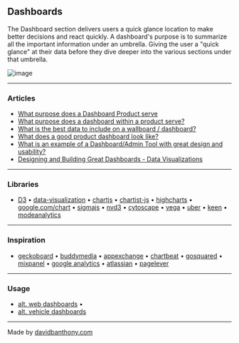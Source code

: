 ## Dashboards

The Dashboard section delivers users a quick glance location to make better decisions and react quickly. A dashboard's purpose is to summarize all the important information under an umbrella. Giving the user a "quick glance" at their data before they dive deeper into the various sections under that umbrella.

![image](https://cpdocs3.netlify.app/images/DXM/Dashboard/Optimization-Dashboard.jpg)

---

### Articles
- [What purpose does a Dashboard Product serve](http://www.quora.com/User-Interfaces/What-purpose-does-a-Dashboard-within-a-Product-serve)
- [What purpose does a dashboard within a product serve?](https://www.quora.com/User-Interfaces/What-purpose-does-a-dashboard-within-a-product-serve)
- [What is the best data to include on a wallboard / dashboard?](http://www.quora.com/What-is-the-best-data-to-include-on-a-wallboard-dashboard)
- [What does a good product dashboard look like?](http://www.quora.com/What-does-a-good-product-dashboard-look-like)
- [What is an example of a Dashboard/Admin Tool with great design and usability?](http://www.quora.com/Web-Design/What-is-an-example-of-a-Dashboard-Admin-Tool-with-great-design-and-usability)
- [Designing and Building Great Dashboards - Data Visualizations](https://www.geckoboard.com/blog/designing-and-building-dashboards-data-visualisations/)

---

### Libraries

- [D3](https://d3js.org/) •
[data-visualization](https://github.com/showcases/data-visualization) •
[chartjs](http://www.chartjs.org/) •
[chartist-js](http://gionkunz.github.io/chartist-js/examples.html) •
[highcharts](https://www.highcharts.com/demo) •
[google.com/chart](https://developers.google.com/chart/interactive/docs/gallery) •
[sigmajs](http://sigmajs.org/) •
[nvd3](http://nvd3.org/examples/index.html) •
[cytoscape](http://js.cytoscape.org/#demos) •
[vega](https://vega.github.io/vega/examples/) •
[uber](http://uber.github.io/deck.gl/#/examples/overview) •
[keen](http://keen.github.io/keen-dataviz.js/) •
[modeanalytics](https://about.modeanalytics.com/data-sources/)

---

### Inspiration
- [geckoboard](http://www.geckoboard.com) •
[buddymedia](http://www.buddymedia.com/products/dashboard) •
[appexchange](http://appexchange.salesforce.com) •
[chartbeat](http://chartbeat.com) •
[gosquared](https://www.gosquared.com) •
[mixpanel](https://mixpanel.com) •
[google analytics](http://www.google.com/analytics) •
[atlassian](https://marketplace.atlassian.com) •
[pagelever](http://pagelever.com/products)

---

### Usage
- [alt. web dashboards](https://dribbble.com/search/dashboard) •
- [alt. vehicle dashboards](https://www.davidbanthony.me/blog/2016/7/25/oled-vehicle-displays)

---

Made by [davidbanthony.com](https://davidbanthony.com)

